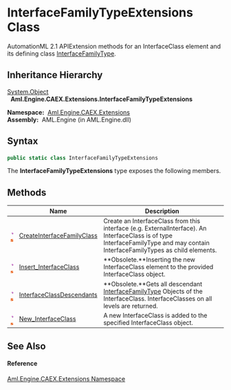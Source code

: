 InterfaceFamilyTypeExtensions Class
===================================
AutomationML 2.1 APIExtension methods for an InterfaceClass element and its defining class [InterfaceFamilyType][1].


Inheritance Hierarchy
---------------------
[System.Object][2]  
  **Aml.Engine.CAEX.Extensions.InterfaceFamilyTypeExtensions**  

  **Namespace:**  [Aml.Engine.CAEX.Extensions][3]  
  **Assembly:**  AML.Engine (in AML.Engine.dll)

Syntax
------

```csharp
public static class InterfaceFamilyTypeExtensions
```

The **InterfaceFamilyTypeExtensions** type exposes the following members.


Methods
-------

                                 | Name                            | Description                                                                                                                                                                     
-------------------------------- | ------------------------------- | ------------------------------------------------------------------------------------------------------------------------------------------------------------------------------- 
![Public method]![Static member] | [CreateInterfaceFamilyClass][4] | Create an InterfaceClass from this interface (e.g. ExternalInterface). An InterfaceClass is of type InterfaceFamilyType and may contain InterfaceFamilyTypes as child elements. 
![Public method]![Static member] | [Insert_InterfaceClass][5]      | **Obsolete.**Inserting the new InterfaceClass element to the provided InterfaceClass object.                                                                                    
![Public method]![Static member] | [InterfaceClassDescendants][6]  | **Obsolete.**Gets all descendant [InterfaceFamilyType][1] Objects of the InterfaceClass. InterfaceClasses on all levels are returned.                                           
![Public method]![Static member] | [New_InterfaceClass][7]         | A new InterfaceClass is added to the specified InterfaceClass object.                                                                                                           


See Also
--------

#### Reference
[Aml.Engine.CAEX.Extensions Namespace][3]  

[1]: ../../Aml.Engine.CAEX/InterfaceFamilyType/README.md
[2]: https://docs.microsoft.com/dotnet/api/system.object
[3]: ../README.md
[4]: CreateInterfaceFamilyClass.md
[5]: Insert_InterfaceClass.md
[6]: InterfaceClassDescendants.md
[7]: New_InterfaceClass.md
[8]: https://www.automationml.org
[9]: ../../icons/logoShade.png
[Public method]: ../../icons/pubmethod.gif "Public method"
[Static member]: ../../icons/static.gif "Static member"